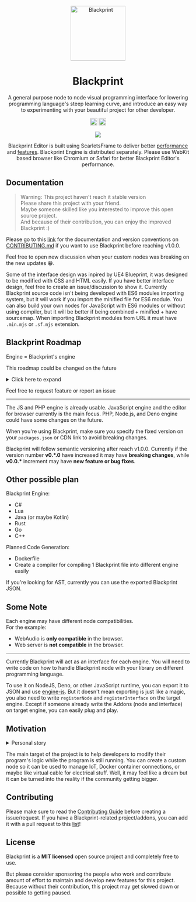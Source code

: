<p align="center"><a href="#" target="_blank" rel="noopener noreferrer"><img width="150" src="https://avatars2.githubusercontent.com/u/61224306?s=150&v=4" alt="Blackprint"></a></p>

<h1 align="center">Blackprint</h1>
<p align="center">A general purpose node to node visual programming interface for lowering programming language's steep learning curve, and introduce an easy way to experimenting with your beautiful project for other developer.</p>

<p align="center">
  <a href='https://github.com/Blackprint/Blackprint/blob/master/LICENSE'><img src='https://img.shields.io/badge/License-MIT-brightgreen.svg' height='20'></a>
  <a href='https://discord.gg/cNrBnCFy7q'><img src='https://img.shields.io/discord/840593315157245972.svg?label=&logo=discord&logoColor=ffffff&color=7389D8&labelColor=6A7EC2' height='20'></a>
</p>

<p align="center">
  <img src="https://user-images.githubusercontent.com/11073373/82104644-e9d5e900-9741-11ea-9689-fc01ddfa81ab.gif">
</p>

<p align="center">
  Blackprint Editor is built using ScarletsFrame to deliver better <a href="https://krausest.github.io/js-framework-benchmark/current.html">performance</a> and <a href="https://github.com/ScarletsFiction/ScarletsFrame/wiki#advanced-example">features</a>. Blackprint Engine is distributed separately. Please use WebKit based browser like Chromium or Safari for better Blackprint Editor's performance.
</p>

## Documentation
> Warning: This project haven't reach it stable version<br>
> Please share this project with your friend.<br>
> Maybe someone skilled like you interested to improve this open source project.<br>
> And because of their contribution, you can enjoy the improved Blackprint :)

Please go to this [link](http://stefansarya.gitbook.io/blackprint) for the documentation and version conventions on [CONTRIBUTING.md](https://github.com/Blackprint/Blackprint/blob/master/.github/CONTRIBUTING.md#version-conventions) if you want to use Blackprint before reaching v1.0.0.

Feel free to open new discussion when your custom nodes was breaking on the new updates 😁.

Some of the interface design was inpired by UE4 Blueprint, it was designed to be modified with CSS and HTML easily. If you have better interface design, feel free to create an issue/discussion to show it. Currently Blackprint source code isn't being developed with ES6 modules importing system, but it will work if you import the minified file for ES6 module. You can also build your own nodes for JavaScript with ES6 modules or without using compiler, but it will be better if being combined + minified + have sourcemap. When importing Blackprint modules from URL it must have `.min.mjs` or `.sf.mjs` extension.

## Blackprint Roadmap
Engine = Blackprint's engine

This roadmap could be changed on the future
<details>
  <summary>Click here to expand</summary>
- [x] [JavaScript Engine](https://github.com/Blackprint/engine-js)
  - [x] Add support for Environment Variables
  - [x] Importing modules from URL
  - Browser Nodes [Collection](https://github.com/Blackprint/nodes)
    - [x] [Minimal example](https://github.com/Blackprint/blackprint.github.io/blob/master/src/js/register-handler.js)
    - [x] [SFMediaStream](https://github.com/ScarletsFiction/SFMediaStream/)
    - [ ] [Pixi.js](https://www.pixijs.com/)
    - [ ] [Babylon.js](https://www.babylonjs.com/)
    - [ ] [Ethers.js](https://docs.ethers.io/v5/)
  - Node.js Nodes
    - [x] [Minimal example](https://github.com/Blackprint/engine-js/tree/master/example)
    - [ ] [Express](http://expressjs.com/)
  - Deno Nodes
    - [x] [Minimal example](https://github.com/Blackprint/engine-js/tree/master/example)
- [ ] Blackprint Editor
  - [x] Basic nodes editor
  - [x] Hot Reload
  - [x] Detachable window (with ScarletsFrame)
  - [x] [Demo](https://blackprint.github.io) ([Repository](https://github.com/Blackprint/blackprint.github.io))
  - [x] Add support for Environment Variables
  - [x] Importing modules from URL
  - [ ] Add hint for beginner guide
  - [ ] Node list editor (currently with right click)
  - [ ] Error/log popup or overlay
  - [ ] Multiple workspaces
  - [ ] Importable minimal editor for different project
  - [ ] Pausable node execution
- [ ] [PHP Engine](https://github.com/Blackprint/engine-php)
  - [x] [Minimal example](https://github.com/Blackprint/engine-php/tree/master/example)
  - [ ] Add support for Environment Variables
  - [ ] Importing modules from URL
- [ ] Python Engine
  - [ ] Minimal example
  - [ ] Add support for Environment Variables
  - [ ] Importing modules from URL
- [ ] Simplify node development for new developer
  - [x] Auto `blackprint.config.js` import
  - [ ] Support ES6 modules importing system
- [ ] Better documentation or website
- [ ] Tutorial and samples
- [ ] Blackprint Nodes Package Manager or Marketplace
- [ ] Engine's performance benchmark
</details>

Feel free to request feature or report an issue

---

The JS and PHP engine is already usable. JavaScript engine and the editor for browser currently is the main focus. PHP, Node.js, and Deno engine could have some changes on the future.

When you're using Blackprint, make sure you specify the fixed version on your `packages.json` or CDN link to avoid breaking changes.

Blackprint will follow semantic versioning after reach v1.0.0. Currently if the version number **v0.\*.0** have increased it may have **breaking changes**, while **v0.0.\*** increment may have **new feature or bug fixes**.

## Other possible plan
Blackprint Engine:
- C#
- Lua
- Java (or maybe Kotlin)
- Rust
- Go
- C++

Planned Code Generation:
- Dockerfile
- Create a compiler for compiling 1 Blackprint file into different engine easily

If you're looking for AST, currently you can use the exported Blackprint JSON.

## Some Note
Each engine may have different node compatibilities.<br>
For the example:
 - WebAudio is **only compatible** in the browser.
 - Web server is **not compatible** in the browser.

---

Currently Blackprint will act as an interface for each engine. You will need to write code on how to handle Blackprint node with your library on different programming language.

To use it on NodeJS, Deno, or other JavaScript runtime, you can export it to JSON and use [engine-js](https://github.com/Blackprint/engine-js#example). But it doesn't mean exporting is just like a magic, you also need to write `registerNode` and `registerInterface` on the target engine. Except if someone already write the Addons (node and interface) on target engine, you can easily plug and play.

## Motivation
<details>
  <summary>Personal story</summary>
  FYI, I have used UE4 Blueprint since 2021. Developing a visual script by connecting nodes was my unfinished project since 2014 with ActionScript3 (Adobe Flash). It was very tough because I almost know nothing how to make curve for the cable on AS3. Well, it's not professional to tell a story about my very young age with programming. But the time was passed and I have a feeling like I can continue my old project with my current skill. Thank you Apple for bringing WebKit and Google for V8 engine, and also for everyone who bringing the advanced web technologies.
</details>

The main target of the project is to help developers to modify their program's logic while the program is still running. You can create a custom node so it can be used to manage IoT, Docker container connections, or maybe like virtual cable for electrical stuff. Well, it may feel like a dream but it can be turned into the reality if the community getting bigger.

## Contributing
Please make sure to read the [Contributing Guide](https://github.com/Blackprint/Blackprint/blob/master/.github/CONTRIBUTING.md) before creating a issue/request. If you have a Blackprint-related project/addons, you can add it with a pull request to this [list]()!

## License
Blackprint is a **MIT licensed** open source project and completely free to use.

But please consider sponsoring the people who work and contribute amount of effort to maintain and develop new features for this project. Because without their contribution, this project may get slowed down or possible to getting paused.